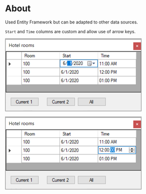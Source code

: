 ﻿# About

Used Entity Framework but can be adapted to other data sources.

`Start` and `Time` columns are custom and allow use of arrow keys.

![x](Assets/screen1.png)

![x](Assets/screen.png)
